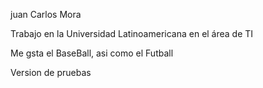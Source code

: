 juan Carlos Mora

Trabajo en la Universidad Latinoamericana en el área de TI

Me gsta el BaseBall, asi como el Futball

Version de pruebas
